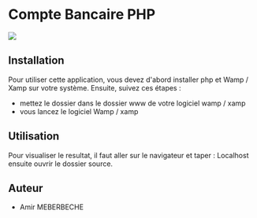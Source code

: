 # Compte Bancaire PHP

<img src="https://image.noelshack.com/fichiers/2023/41/4/1697121923-capture-d-ecran-2023-10-12-164351.png" />

## Installation

Pour utiliser cette application, vous devez d'abord installer php et Wamp / Xamp sur votre système. Ensuite, suivez ces étapes :
- mettez le dossier dans le dossier www de votre logiciel wamp / xamp
- vous lancez le logiciel Wamp / xamp

## Utilisation
Pour visualiser le resultat, il faut aller sur le navigateur et taper : Localhost ensuite ouvrir le dossier source.

## Auteur

- Amir MEBERBECHE
